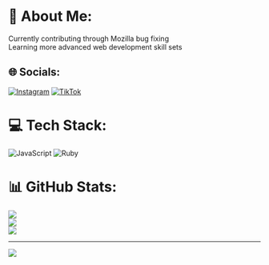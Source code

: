 # 💫 About Me:
Currently contributing through Mozilla bug fixing<br>Learning more advanced web development skill sets


## 🌐 Socials:
[![Instagram](https://img.shields.io/badge/Instagram-%23E4405F.svg?logo=Instagram&logoColor=white)](https://instagram.com/vincelmao) [![TikTok](https://img.shields.io/badge/TikTok-%23000000.svg?logo=TikTok&logoColor=white)](https://tiktok.com/@vincelmao) 

# 💻 Tech Stack:
![JavaScript](https://img.shields.io/badge/javascript-%23323330.svg?style=for-the-badge&logo=javascript&logoColor=%23F7DF1E) ![Ruby](https://img.shields.io/badge/ruby-%23CC342D.svg?style=for-the-badge&logo=ruby&logoColor=white)
# 📊 GitHub Stats:
![](https://github-readme-stats.vercel.app/api?username=vincentlmao&theme=react&hide_border=false&include_all_commits=false&count_private=false)<br/>
![](https://github-readme-streak-stats.herokuapp.com/?user=vincentlmao&theme=react&hide_border=false)<br/>
![](https://github-readme-stats.vercel.app/api/top-langs/?username=vincentlmao&theme=react&hide_border=false&include_all_commits=false&count_private=false&layout=compact)

---
[![](https://visitcount.itsvg.in/api?id=vincentlmao&icon=0&color=0)](https://visitcount.itsvg.in)

<!-- Proudly created with GPRM ( https://gprm.itsvg.in ) -->
